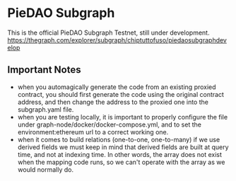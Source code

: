 # PieDAO Subgraph
This is the official PieDAO Subgraph Testnet, still under development.
https://thegraph.com/explorer/subgraph/chiptuttofuso/piedaosubgraphdevelop
## Important Notes
- when you automagically generate the code from an existing proxied contract, you should first generate the code using the original contract address, and then change the address to the proxied one into the subgraph.yaml file.
- when you are testing locally, it is important to properly configure the file under graph-node/docker/docker-compose.yml, and to set the environment:ethereum url to a correct working one.
- when it comes to build relations (one-to-one, one-to-many) if we use derived fields we must keep in mind that derived fields are built at query time, and not at indexing time. In other words, the array does not exist when the mapping code runs, so we can't operate with the array as we would normally do.
